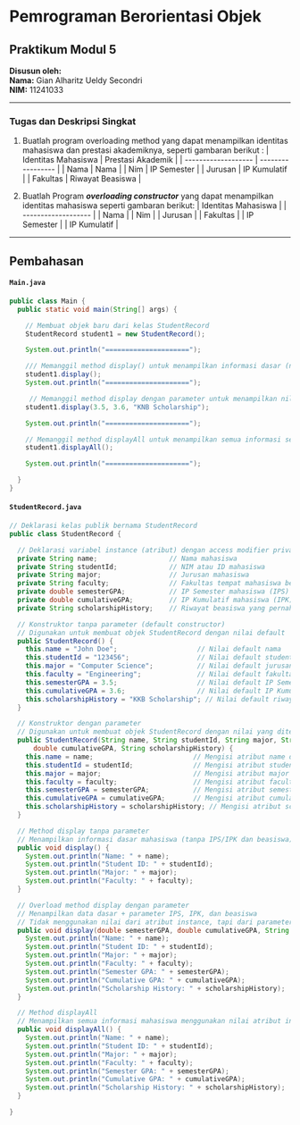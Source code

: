 # Pemrograman Berorientasi Objek

## Praktikum Modul 5

**Disusun oleh:**  
**Nama:** Gian Alharitz Ueldy Secondri  
**NIM:** 11241033

---

### Tugas dan Deskripsi Singkat

1. Buatlah program overloading method yang dapat menampilkan identitas mahasiswa
   dan prestasi akademiknya, seperti gambaran berikut :
   | Identitas Mahasiswa | Prestasi Akademik |
   | ------------------- | ----------------- |
   | Nama | Nama |
   | Nim | IP Semester |
   | Jurusan | IP Kumulatif |
   | Fakultas | Riwayat Beasiswa |

2. Buatlah Program **_overloading constructor_** yang dapat menampilkan identitas mahasiswa seperti gambaran berikut:
   | Identitas Mahasiswa |
   | ------------------- |
   | Nama |
   | Nim |
   | Jurusan |
   | Fakultas |
   | IP Semester |
   | IP Kumulatif |

---

## Pembahasan

#### `Main.java`

```java
public class Main {
  public static void main(String[] args) {

    // Membuat objek baru dari kelas StudentRecord
    StudentRecord student1 = new StudentRecord();

    System.out.println("=====================");

    /// Memanggil method display() untuk menampilkan informasi dasar (nama, NIM, jurusan, fakultas)
    student1.display();
    System.out.println("=====================");

     // Memanggil method display dengan parameter untuk menampilkan nilai dan riwayat beasiswa
    student1.display(3.5, 3.6, "KNB Scholarship");

    System.out.println("=====================");

    // Memanggil method displayAll untuk menampilkan semua informasi secara lengkap dari objek student1
    student1.displayAll();

    System.out.println("=====================");

  }
}
```

#### `StudentRecord.java`

```java
// Deklarasi kelas publik bernama StudentRecord
public class StudentRecord {

  // Deklarasi variabel instance (atribut) dengan access modifier private (hanya bisa diakses dalam kelas ini)
  private String name;                  // Nama mahasiswa
  private String studentId;             // NIM atau ID mahasiswa
  private String major;                 // Jurusan mahasiswa
  private String faculty;               // Fakultas tempat mahasiswa belajar
  private double semesterGPA;           // IP Semester mahasiswa (IPS)
  private double cumulativeGPA;         // IP Kumulatif mahasiswa (IPK)
  private String scholarshipHistory;    // Riwayat beasiswa yang pernah diterima mahasiswa

  // Konstruktor tanpa parameter (default constructor)
  // Digunakan untuk membuat objek StudentRecord dengan nilai default
  public StudentRecord() {
    this.name = "John Doe";                    // Nilai default nama
    this.studentId = "123456";                 // Nilai default student ID
    this.major = "Computer Science";           // Nilai default jurusan
    this.faculty = "Engineering";              // Nilai default fakultas
    this.semesterGPA = 3.5;                    // Nilai default IP Semester
    this.cumulativeGPA = 3.6;                  // Nilai default IP Kumulatif
    this.scholarshipHistory = "KKB Scholarship"; // Nilai default riwayat beasiswa
  }

  // Konstruktor dengan parameter
  // Digunakan untuk membuat objek StudentRecord dengan nilai yang ditentukan saat instansiasi
  public StudentRecord(String name, String studentId, String major, String faculty, double semesterGPA,
      double cumulativeGPA, String scholarshipHistory) {
    this.name = name;                         // Mengisi atribut name dengan parameter name
    this.studentId = studentId;               // Mengisi atribut studentId
    this.major = major;                       // Mengisi atribut major
    this.faculty = faculty;                   // Mengisi atribut faculty
    this.semesterGPA = semesterGPA;           // Mengisi atribut semesterGPA
    this.cumulativeGPA = cumulativeGPA;       // Mengisi atribut cumulativeGPA
    this.scholarshipHistory = scholarshipHistory; // Mengisi atribut scholarshipHistory
  }

  // Method display tanpa parameter
  // Menampilkan informasi dasar mahasiswa (tanpa IPS/IPK dan beasiswa)
  public void display() {
    System.out.println("Name: " + name);
    System.out.println("Student ID: " + studentId);
    System.out.println("Major: " + major);
    System.out.println("Faculty: " + faculty);
  }

  // Overload method display dengan parameter
  // Menampilkan data dasar + parameter IPS, IPK, dan beasiswa
  // Tidak menggunakan nilai dari atribut instance, tapi dari parameter yang dikirimkan
  public void display(double semesterGPA, double cumulativeGPA, String scholarshipHistory) {
    System.out.println("Name: " + name);
    System.out.println("Student ID: " + studentId);
    System.out.println("Major: " + major);
    System.out.println("Faculty: " + faculty);
    System.out.println("Semester GPA: " + semesterGPA);
    System.out.println("Cumulative GPA: " + cumulativeGPA);
    System.out.println("Scholarship History: " + scholarshipHistory);
  }

  // Method displayAll
  // Menampilkan semua informasi mahasiswa menggunakan nilai atribut instance
  public void displayAll() {
    System.out.println("Name: " + name);
    System.out.println("Student ID: " + studentId);
    System.out.println("Major: " + major);
    System.out.println("Faculty: " + faculty);
    System.out.println("Semester GPA: " + semesterGPA);
    System.out.println("Cumulative GPA: " + cumulativeGPA);
    System.out.println("Scholarship History: " + scholarshipHistory);
  }

}

```

